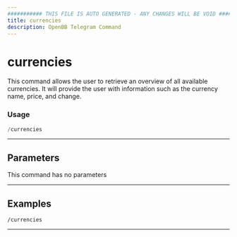 ```yaml
---
########### THIS FILE IS AUTO GENERATED - ANY CHANGES WILL BE VOID ###########
title: currencies
description: OpenBB Telegram Command
---
```


# currencies

This command allows the user to retrieve an overview of all available currencies. It will provide the user with information such as the currency name, price, and change.

### Usage

```python wordwrap
/currencies
```

---

## Parameters

This command has no parameters



---

## Examples

```
/currencies
```

---
